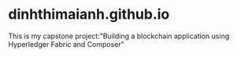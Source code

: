 # dinhthimaianh.github.io
This is my capstone project:"Building a blockchain application using Hyperledger Fabric and Composer"
